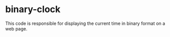 # binary-clock
This code is responsible for displaying the current time in binary format on a web page.
